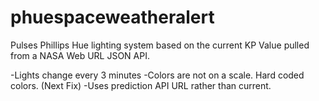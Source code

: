 # phuespaceweatheralert
Pulses Phillips Hue lighting system based on the current KP Value pulled from a NASA Web URL JSON API.

-Lights change every 3 minutes
-Colors are not on a scale. Hard coded colors. (Next Fix)
-Uses prediction API URL rather than current.

